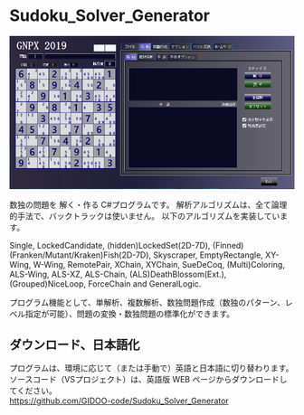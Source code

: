 # Sudoku_Solver_Generator
![GNPX](/images/GNPX_start.PNG)  

数独の問題を 解く・作る C#プログラムです。
解析アルゴリズムは、全て論理的手法で、バックトラックは使いません。
以下のアルゴリズムを実装しています。  

  Single, LockedCandidate, (hidden)LockedSet(2D-7D),
  (Finned)(Franken/Mutant/Kraken)Fish(2D-7D),
  Skyscraper, EmptyRectangle, XY-Wing, W-Wing, RemotePair, XChain, XYChain,
  SueDeCoq, (Multi)Coloring,
  ALS-Wing, ALS-XZ, ALS-Chain,
  (ALS)DeathBlossom(Ext.), (Grouped)NiceLoop, ForceChain and
  GeneralLogic.

プログラム機能として、単解析、複数解析、数独問題作成（数独のパターン、レベル指定が可能）、問題の変換・数独問題の標準化ができます。

## ダウンロード、日本語化
プログラムは、環境に応じて（または手動で）英語と日本語に切り替わります。
ソースコード（VSプロジェクト）は、英語版 WEB ページからダウンロードしてください。  
https://github.com/GIDOO-code/Sudoku_Solver_Generator
